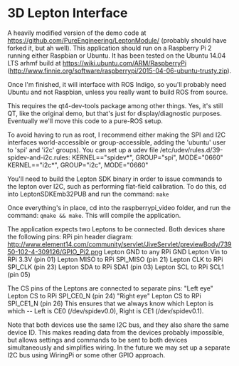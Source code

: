 # 3D Lepton Interface

A heavily modified version of the demo code at https://github.com/PureEngineering/LeptonModule/ (probably should have forked it, but ah well).  This application should run on a Raspberry Pi 2 running either Raspbian or Ubuntu.  It has been tested on the Ubuntu 14.04 LTS arhmf build at https://wiki.ubuntu.com/ARM/RaspberryPi (http://www.finnie.org/software/raspberrypi/2015-04-06-ubuntu-trusty.zip).

Once I'm finished, it will interface with ROS Indigo, so you'll probably need Ubuntu and not Raspbian, unless you really want to build ROS from source.

This requires the qt4-dev-tools package among other things.  Yes, it's still QT, like the original demo, but that's just for display/diagnostic purposes.  Eventually we'll move this code to a pure-ROS setup.

To avoid having to run as root, I recommend either making the SPI and I2C interfaces world-accessible or group-accessible, adding the 'ubuntu' user to 'spi' and 'i2c' groups).  You can set up a udev file /etc/udev/rules.d/39-spidev-and-i2c.rules:
KERNEL=="spidev*", GROUP="spi", MODE="0660"
KERNEL=="i2c*", GROUP="i2c", MODE="0660"

You'll need to build the Lepton SDK binary in order to issue commands to the lepton over I2C, such as performing flat-field calibration. To do this, cd into LeptonSDKEmb32PUB and run the command: `make`

Once everything's in place, cd into the raspberrypi_video folder, and run the command: `qmake && make`. This will compile the application.

The application expects two Leptons to be connected. Both devices share the following pins:
RPi pin header diagram: http://www.element14.com/community/servlet/JiveServlet/previewBody/73950-102-4-309126/GPIO_Pi2.png
Lepton GND to any RPi GND
Lepton Vin to RPi 3.3V (pin 01)
Lepton MISO to RPi SPI_MISO (pin 21)
Lepton CLK to RPi SPI_CLK (pin 23)
Lepton SDA to RPi SDA1 (pin 03)
Lepton SCL to RPi SCL1 (pin 05)

The CS pins of the Leptons are connected to separate pins:
"Left eye" Lepton CS to RPi SPI_CE0_N (pin 24)
"Right eye" Lepton CS to RPi SPI_CE1_N (pin 26)
This ensures that we always know which Lepton is which -- Left is CE0 (/dev/spidev0.0), Right is CE1 (/dev/spidev0.1).

Note that both devices use the same I2C bus, and they also share the same device ID.  This makes reading data from the devices probably impossible, but allows settings and commands to be sent to both devices simultaneously and simplifies wiring.  In the future we may set up a separate I2C bus using WiringPi or some other GPIO approach.